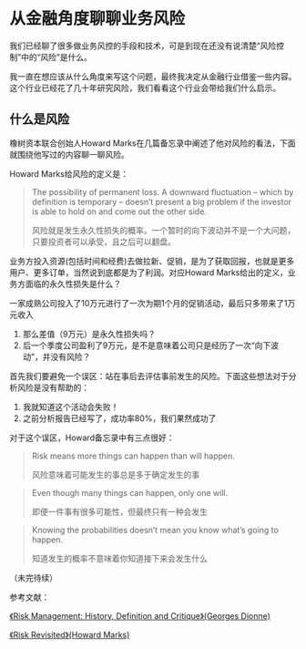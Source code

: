 # 从金融角度聊聊业务风险

我们已经聊了很多做业务风控的手段和技术，可是到现在还没有说清楚“风险控制”中的“风险”是什么。

我一直在想应该从什么角度来写这个问题，最终我决定从金融行业借鉴一些内容。这个行业已经花了几十年研究风险，我们看看这个行业会带给我们什么启示。

## 什么是风险

橡树资本联合创始人Howard Marks在几篇备忘录中阐述了他对风险的看法，下面就围绕他写过的内容聊一聊风险。

Howard Marks给风险的定义是：
>The possibility of permanent loss. A downward fluctuation – which by definition is temporary – doesn’t present a big problem if the investor is able to hold on and come out the other side.
>
>风险就是发生永久性损失的概率。一个暂时的向下波动并不是一个大问题，只要投资者可以承受，且之后可以翻盘。

业务方投入资源(包括时间和经费)去做拉新、促销，是为了获取回报，也就是更多用户、更多订单，当然说到底都是为了利润。对应Howard Marks给出的定义，业务方面临的永久性损失是什么？

一家成熟公司投入了10万元进行了一次为期1个月的促销活动，最后只多带来了1万元收入
1. 那么差值（9万元）是永久性损失吗？
2. 后一个季度公司盈利了9万元，是不是意味着公司只是经历了一次“向下波动”，并没有风险？

首先我们要避免一个误区：站在事后去评估事前发生的风险。下面这些想法对于分析风险是没有帮助的：

1. 我就知道这个活动会失败！
2. 之前分析报告已经写了，成功率80%，我们果然成功了

对于这个误区，Howard备忘录中有三点很好：

>Risk means more things can happen than will happen.
>
>风险意味着可能发生的事总是多于确定发生的事

>Even though many things can happen, only one will.
>
>即便一件事有很多可能性，但最终只有一种会发生

>Knowing the probabilities doesn’t mean you know what’s going to happen.
>
>知道发生的概率不意味着你知道接下来会发生什么

（未完待续）


参考文献：

[《Risk Management: History, Definition and Critique》(Georges Dionne)](https://www.cirrelt.ca/DocumentsTravail/CIRRELT-2013-17.pdf)

[《Risk Revisited》(Howard Marks)](https://www.oaktreecapital.com/docs/default-source/memos/2014-09-03-risk-revisited.pdf)
